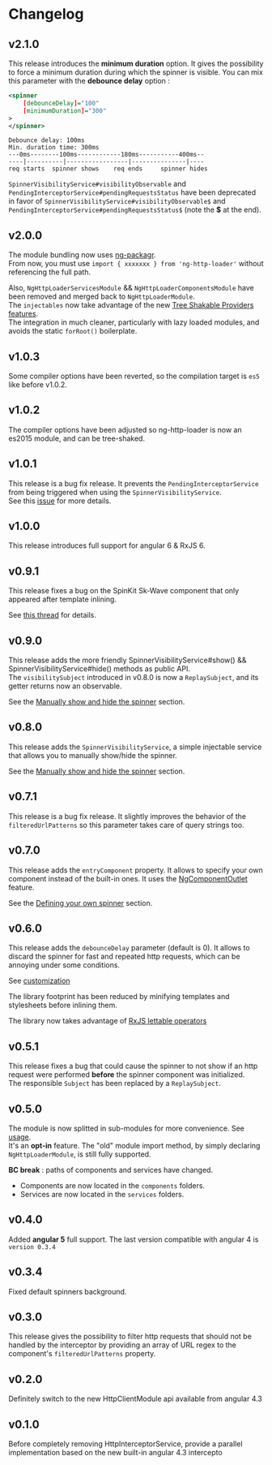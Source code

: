 # Changelog

## v2.1.0

This release introduces the **minimum duration** option. It gives the possibility to force a minimum duration during which the spinner is visible.
You can mix this parameter with the **debounce delay** option :

```xml
<spinner 
    [debounceDelay]="100"
    [minimumDuration]="300"
>
</spinner>
```

```
Debounce delay: 100ms
Min. duration time: 300ms
---0ms--------100ms------------180ms-----------400ms--
----|----------|-----------------|---------------|---- 
req starts  spinner shows    req ends     spinner hides
```

``SpinnerVisibilityService#visibilityObservable`` and ``PendingInterceptorService#pendingRequestsStatus`` have been deprecated in favor of ``SpinnerVisibilityService#visibilityObservable$`` and ``PendingInterceptorService#pendingRequestsStatus$`` (note the **$** at the end).

## v2.0.0

The module bundling now uses [ng-packagr](https://github.com/dherges/ng-packagr).  
From now, you must use ``import { xxxxxxx } from 'ng-http-loader'`` without referencing the full path.

Also, ``NgHttpLoaderServicesModule`` && ``NgHttpLoaderComponentsModule`` have been removed and merged back to ``NgHttpLoaderModule``.  
The ``injectables`` now take advantage of the new [Tree Shakable Providers features](https://blog.angular.io/version-6-of-angular-now-available-cc56b0efa7a4).  
The integration in much cleaner, particularly with lazy loaded modules, and avoids the static ``forRoot()`` boilerplate. 

## v1.0.3

Some compiler options have been reverted, so the compilation target is ``es5`` like before v1.0.2.

## v1.0.2

The compiler options have been adjusted so ng-http-loader is now an es2015 module, and can be tree-shaked.

## v1.0.1

This release is a bug fix release. It prevents the ``PendingInterceptorService`` from being triggered when using the ``SpinnerVisibilityService``.  
See this [issue](https://github.com/mpalourdio/ng-http-loader/issues/64) for more details.

## v1.0.0

This release introduces full support for angular 6 & RxJS 6.

## v0.9.1

This release fixes a bug on the SpinKit Sk-Wave component that only appeared after template inlining.

See [this thread](https://github.com/tobiasahlin/SpinKit/issues/139) for details.

## v0.9.0

This release adds the more friendly SpinnerVisibilityService#show() && SpinnerVisibilityService#hide() methods as public API.  
The ``visibilitySubject`` introduced in v0.8.0 is now a ``ReplaySubject``, and its getter returns now an observable.

See the [Manually show and hide the spinner](https://github.com/mpalourdio/ng-http-loader#manually-show-and-hide-the-spinner) section.

## v0.8.0

This release adds the ``SpinnerVisibilityService``, a simple injectable service that allows you to manually show/hide the spinner.

See the [Manually show and hide the spinner](https://github.com/mpalourdio/ng-http-loader#manually-show-and-hide-the-spinner) section.

## v0.7.1

This release is a bug fix release. It slightly improves the behavior of the ``filteredUrlPatterns`` so this parameter takes care of query strings too.

## v0.7.0

This release adds the ``entryComponent`` property. It allows to specify your own component instead of the built-in ones. It uses the [NgComponentOutlet](https://angular.io/api/common/NgComponentOutlet) feature.

See the [Defining your own spinner](https://github.com/mpalourdio/ng-http-loader#defining-your-own-spinner) section.

## v0.6.0

This release adds the ``debounceDelay`` parameter (default is 0). It allows to discard the spinner for fast and repeated http requests, which can be annoying under some conditions.

See [customization](https://github.com/mpalourdio/ng-http-loader#customizing-the-spinner)

The library footprint has been reduced by minifying templates and stylesheets before inlining them.

The library now takes advantage of [RxJS lettable operators](https://github.com/ReactiveX/rxjs/blob/master/doc/lettable-operators.md)

## v0.5.1

This release fixes a bug that could cause the spinner to not show if an http request were performed **before** the spinner component was initialized.  
The responsible ``Subject`` has been replaced by a ``ReplaySubject``.

## v0.5.0

The module is now splitted in sub-modules for more convenience. See [usage](https://github.com/mpalourdio/ng-http-loader#usage).  
It's an **opt-in** feature. The "old" module import method, by simply declaring ``NgHttpLoaderModule``, is still fully supported. 

**BC break** : paths of components and services have changed.
- Components are now located in the ``components`` folders.
- Services are now located in the ``services`` folders.

## v0.4.0

Added **angular 5** full support. The last version compatible with angular 4 is ``version 0.3.4``

## v0.3.4

Fixed default spinners background.

## v0.3.0

This release gives the possibility to filter http requests that should not be handled by the interceptor by providing an array of URL regex to the component's ``filteredUrlPatterns`` property.

## v0.2.0

Definitely switch to the new HttpClientModule api available from angular 4.3

## v0.1.0

Before completely removing HttpInterceptorService, provide a parallel implementation based on the new built-in angular 4.3 intercepto
